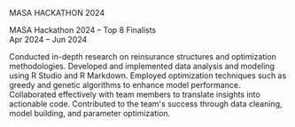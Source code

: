 MASA HACKATHON 2024

MASA Hackathon 2024 – Top 8 Finalists	
Apr 2024 – Jun 2024

Conducted in-depth research on reinsurance structures and optimization methodologies.
Developed and implemented data analysis and modeling using R Studio and R Markdown.
Employed optimization techniques such as greedy and genetic algorithms to enhance model performance.
Collaborated effectively with team members to translate insights into actionable code.
Contributed to the team's success through data cleaning, model building, and parameter optimization.

